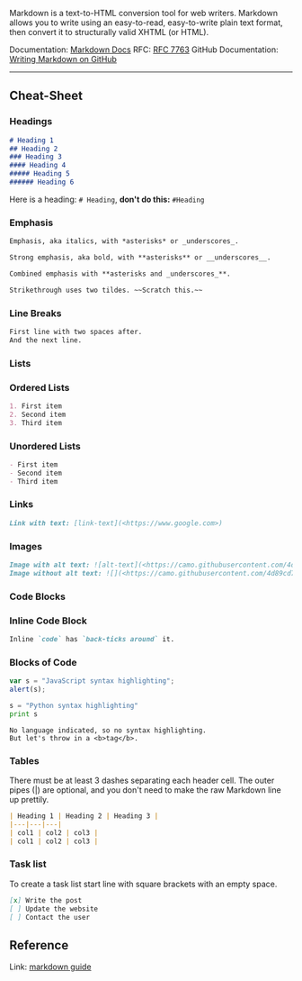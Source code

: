 Markdown is a text-to-HTML conversion tool for web writers. Markdown allows you to write using an easy-to-read, easy-to-write plain text format, then convert it to structurally valid XHTML (or HTML).

Documentation: [Markdown Docs](https://daringfireball.net/projects/markdown/) RFC: [RFC 7763](https://www.rfc-editor.org/rfc/rfc7763) GitHub Documentation: [Writing Markdown on GitHub](https://docs.github.com/en/get-started/writing-on-github)

---

## Cheat-Sheet

### Headings

```markdown
# Heading 1
## Heading 2
### Heading 3
#### Heading 4
##### Heading 5
###### Heading 6

```

Here is a heading: `# Heading`, **don't do this:** `#Heading`

### Emphasis

```markdown
Emphasis, aka italics, with *asterisks* or _underscores_.

Strong emphasis, aka bold, with **asterisks** or __underscores__.

Combined emphasis with **asterisks and _underscores_**.

Strikethrough uses two tildes. ~~Scratch this.~~

```
### Line Breaks

```markdown
First line with two spaces after.
And the next line.

```
### Lists

### Ordered Lists

```markdown
1. First item
2. Second item
3. Third item
```
### Unordered Lists

```markdown
- First item
- Second item
- Third item
```
### Links

```markdown
Link with text: [link-text](<https://www.google.com>)
```
### Images

```markdown
Image with alt text: ![alt-text](<https://camo.githubusercontent.com/4d89cd791580bfb19080f8b0844ba7e1235aa4becc3f43dfd708a769e257d8de/68747470733a2f2f636e642d70726f642d312e73332e75732d776573742d3030342e6261636b626c617a6562322e636f6d2f6e65772d62616e6e6572342d7363616c65642d666f722d6769746875622e6a7067>)
Image without alt text: ![](<https://camo.githubusercontent.com/4d89cd791580bfb19080f8b0844ba7e1235aa4becc3f43dfd708a769e257d8de/68747470733a2f2f636e642d70726f642d312e73332e75732d776573742d3030342e6261636b626c617a6562322e636f6d2f6e65772d62616e6e6572342d7363616c65642d666f722d6769746875622e6a7067>)

```

### Code Blocks

### Inline Code Block

```markdown
Inline `code` has `back-ticks around` it.
```

### Blocks of Code

``` jsx
var s = "JavaScript syntax highlighting";
alert(s);
```

```python
s = "Python syntax highlighting"
print s
```

```
No language indicated, so no syntax highlighting.
But let's throw in a <b>tag</b>.
```
### Tables

There must be at least 3 dashes separating each header cell. The outer pipes (|) are optional, and you don't need to make the raw Markdown line up prettily.

```markdown
| Heading 1 | Heading 2 | Heading 3 |
|---|---|---|
| col1 | col2 | col3 |
| col1 | col2 | col3 |
```

### Task list

To create a task list start line with square brackets with an empty space. 

```markdown
[x] Write the post
[ ] Update the website
[ ] Contact the user
```

## Reference

Link: [markdown guide](https://www.markdownguide.org/cheat-sheet)